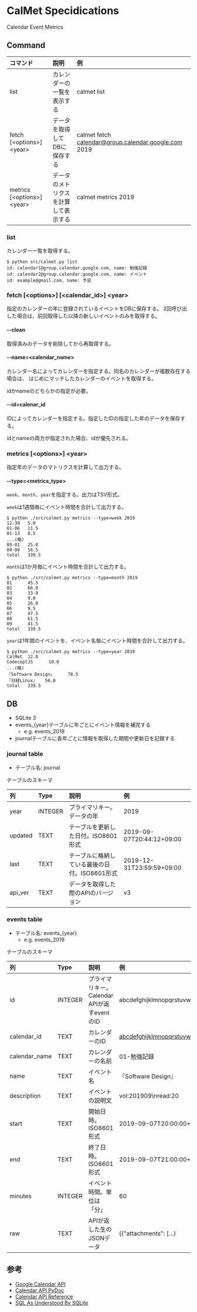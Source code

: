CalMet Specidications
================================================================================

Calendar Event Metrics

Command
--------------------------------------------------------------------------------

|                  コマンド                   |                 説明                 |                          例                          |
|:--------------------------------------------|:-------------------------------------|:-----------------------------------------------------|
| list                                        | カレンダーの一覧を表示する           | calmet list                                          |
| fetch [\<options>] \<year> | データを取得してDBに保存する         | calmet fetch calendar@group.calendar.google.com 2019 |
| metrics [\<options>] \<year>                | データのメトリクスを計算して表示する | calmet metrics 2019                                  |


### list

カレンダー一覧を取得する。

```
$ python src/calmet.py list
id: calendar1@group.calendar.google.com, name: 勉強記録
id: calendar2@group.calendar.google.com, name: イベント
id: example@gmail.com, name: 予定
```


### fetch [\<options>] [\<calendar_id>] \<year>

指定のカレンダーの年に登録されているイベントをDBに保存する。
2回呼び出した場合は、前回取得した以降の新しいイベントのみを取得する。

#### --clean

取得済みのデータを削除してから再取得する。

#### --name=<calendar_name>

カレンダー名によってカレンダーを指定する。同名のカレンダーが複数存在する場合は、
はじめにマッチしたカレンダーのイベントを取得する。

idかnameのどちらかの指定が必要。

#### --id=calenar_id

IDによってカレンダーを指定する。指定したIDの指定した年のデータを保存する。

idとnameの両方が指定された場合、idが優先される。

### metrics [\<options>] \<year>

指定年のデータのマトリクスを計算して出力する。

#### --type=<metrics_type>

`week`、`month`、`year`を指定する。出力はTSV形式。

`week`は1週間毎にイベント時間を合計して出力する。

```
$ python ./src/calmet.py metrics --type=week 2019
12-30   5.0
01-06   11.5
01-13   8.5
...(略)
09-01   25.0
09-08   16.5
total   339.5
```

`month`は1か月毎にイベント時間を合計して出力する。

```
$ python ./src/calmet.py metrics --type=month 2019
01      45.5
02      66.0
03      33.0
04      9.0
05      26.0
06      9.5
07      47.5
08      61.5
09      41.5
total   339.5
```

`year`は1年間のイベントを、イベント名毎にイベント時間を合計して出力する。

```
$ python ./src/calmet.py metrics --type=year 2019
CalMet  12.0
CodeceptJS      10.0
...(略)
『Software Design』     78.5
『日経Linux』   56.0
total   339.5
```


DB
--------------------------------------------------------------------------------

- SQLite 3
- events_{year}テーブルに年ごとにイベント情報を補完する
    - e.g. events_2019
- journalテーブルに各年ごとに情報を取得した期間や更新日を記録する


### journal table

- テーブル名: journal

テーブルのスキーマ

|   列    |  Type   |                     説明                      |            例             |
|:--------|:--------|:----------------------------------------------|:--------------------------|
| year    | INTEGER | プライマリキー。データの年                    | 2019                      |
| updated | TEXT    | テーブルを更新した日付。ISO8601形式           | 2019-09-07T20:44:12+09:00 |
| last    | TEXT    | テーブルに格納している最後の日付。ISO8601形式 | 2019-12-31T23:59:59+09:00 |
| api_ver | TEXT    | データを取得した際のAPIのバージョン           | v3                        |


### events table

- テーブル名: events_{year}
    - e.g. events_2019

テーブルのスキーマ

|      列       |  Type   |                    説明                     |                          例                          |
|:--------------|:--------|:--------------------------------------------|:-----------------------------------------------------|
| id            | INTEGER | プライマリキー。Calendar APIが返すeventのID | abcdefghijklmnopqrstuvwxyz                           |
| calendar_id   | TEXT    | カレンダーのID                              | abcdefghijklmnopqrstuvwxyz@group.calendar.google.com |
| calendar_name | TEXT    | カレンダーの名前                            | 01-勉強記録                                          |
| name          | TEXT    | イベント名                                  | 『Software Design』                                  |
| description   | TEXT    | イベントの説明文                            | vol:201909\nread:20                                  |
| start         | TEXT    | 開始日時。ISO8601形式                       | 2019-09-07T20:00:00+09:00                            |
| end           | TEXT    | 終了日時。ISO8601形式                       | 2019-09-07T21:00:00+09:00                            |
| minutes       | INTEGER | イベント時間。単位は「分」                  | 60                                                   |
| raw           | TEXT    | APIが返した生のJSONデータ                   | {{"attachments": [...}                               |


参考
--------------------------------------------------------------------------------

- [Google Calendar API](https://developers.google.com/calendar/?hl=ja)
- [Calendar API PyDoc](https://developers.google.com/resources/api-libraries/documentation/calendar/v3/python/latest/?hl=ja)
- [Calendar API Reference](https://developers.google.com/calendar/v3/reference/?hl=ja)
- [SQL As Understood By SQLite](https://www.sqlite.org/lang.html)
